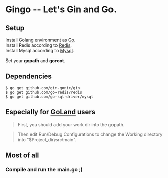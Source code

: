 # Gingo -- Let's Gin and Go.

## Setup
Install Golang environment as [Go](https://golang.org/).  
Install Redis according to [Redis](https://redis.io/).  
Install Mysql according to [Mysql](https://www.mysql.com/).
  
Set your **gopath** and **goroot**.

## Dependencies
  
<pre><code>$ go get github.com/gin-gonic/gin  
$ go get github.com/go-redis/redis  
$ go get github.com/go-sql-driver/mysql</code></pre>

## Especially for [GoLand](https://www.jetbrains.com/go/) users  
> First, you should add your work dir into the gopath.  
  
> Then edit Run/Debug Configurations to change the Working directory into "$Project_dir\src\main".  

## Most of all
### Compile and run the main.go ;) 
